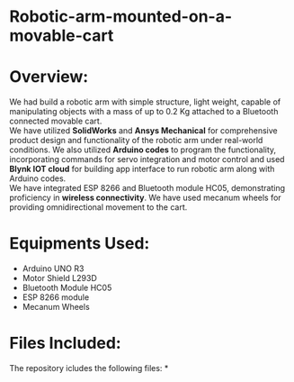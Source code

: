 # Robotic-arm-mounted-on-a-movable-cart
# Overview: 
We had build a robotic arm with simple structure, light weight, capable of manipulating objects with a mass of up to 0.2 Kg attached to a Bluetooth connected movable cart.\
We have utilized **SolidWorks** and **Ansys Mechanical** for comprehensive product design and functionality of the robotic arm under real-world conditions.
We also utilized **Arduino codes** to program the functionality, incorporating commands for servo integration and motor control and used **Blynk IOT cloud** for building app interface to run robotic arm along with Arduino codes.\
We have integrated ESP 8266 and Bluetooth module HC05, demonstrating proficiency in **wireless connectivity**. We have used mecanum wheels for providing omnidirectional movement to the cart.

# Equipments Used:
 * Arduino UNO R3
 * Motor Shield L293D
 * Bluetooth Module HC05
 * ESP 8266 module
 * Mecanum Wheels

 # Files Included:
 The repository icludes the following files:
 * 
 
